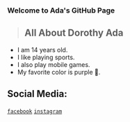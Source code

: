 ### Welcome to Ada's GitHub Page

> ## All About Dorothy Ada
- I am 14 years old.
- I like playing sports.
- I also play mobile games.
- My favorite color is purple 💜.










## Social Media: 
[`facebook`](https://www.facebook.com/dorothy.dora1512/)
[`instagram`](https://www.instagram.com/dorothyyadaa/)


